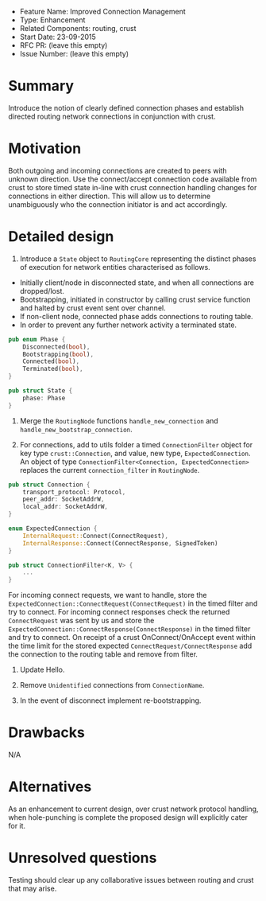 - Feature Name: Improved Connection Management
- Type: Enhancement
- Related Components: routing, crust
- Start Date: 23-09-2015
- RFC PR: (leave this empty)
- Issue Number: (leave this empty)

# Summary

Introduce the notion of clearly defined connection phases and establish directed routing network connections in conjunction with crust.

# Motivation

Both outgoing and incoming connections are created to peers with unknown direction. Use the connect/accept connection code available from crust to store timed state in-line with crust connection handling changes for connections in either direction. This will allow us to determine unambiguously who the connection initiator is and act accordingly.

# Detailed design

1. Introduce a `State` object to `RoutingCore` representing the distinct phases of execution for network entities characterised as follows.

- Initially client/node in disconnected state, and when all connections are dropped/lost.
- Bootstrapping, initiated in constructor by calling crust service function and halted by crust event sent over channel.
- If non-client node, connected phase adds connections to routing table.
- In order to prevent any further network activity a terminated state.

```rust
pub enum Phase {
    Disconnected(bool),
    Bootstrapping(bool),
    Connected(bool),
    Terminated(bool),
}
```

```rust
pub struct State {
    phase: Phase
}
```

1. Merge the `RoutingNode` functions `handle_new_connection` and `handle_new_bootstrap_connection`.

1. For connections, add to utils folder a timed `ConnectionFilter` object for key type `crust::Connection`, and value, new type, `ExpectedConnection`. An object of type `ConnectionFilter<Connection, ExpectedConnection>` replaces the current `connection_filter` in `RoutingNode`.

```rust
pub struct Connection {
    transport_protocol: Protocol,
    peer_addr: SocketAddrW,
    local_addr: SocketAddrW,
}

enum ExpectedConnection {
    InternalRequest::Connect(ConnectRequest),
    InternalResponse::Connect(ConnectResponse, SignedToken)
}

pub struct ConnectionFilter<K, V> {
    ...
}
```

For incoming connect requests, we want to handle, store the `ExpectedConnection::ConnectRequest(ConnectRequest)` in the timed filter and try to connect. For incoming connect responses check the returned `ConnectRequest` was sent by us and store the `ExpectedConnection::ConnectResponse(ConnectResponse)` in the timed filter and try to connect. On receipt of a crust OnConnect/OnAccept event within the time limit for the stored expected `ConnectRequest/ConnectResponse` add the connection to the routing table and remove from filter.

1. Update Hello.

1. Remove `Unidentified` connections from `ConnectionName`.

1. In the event of disconnect implement re-bootstrapping.

# Drawbacks

N/A

# Alternatives

As an enhancement to current design, over crust network protocol handling, when hole-punching is complete the proposed design will explicitly cater for it.

# Unresolved questions

Testing should clear up any collaborative issues between routing and crust that may arise.
